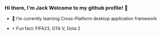 ### Hi there, I'm Jack Welcome to my github profile! 👋

<!-- - 🔭 I’m currently working on PASU -->
- 🌱 I’m currently learning Cross-Platform desktop application framework
<!-- - 👯 I’m looking to collaborate on ... -->
<!-- - 🤔 I’m looking for help with ... -->
<!-- - 💬 Ask me about ... -->
<!-- - 📫 How to reach me: ... -->
<!-- - 😄 Pronouns: ... -->
- ⚡ Fun fact: FIFA23, GTA V, Dota 2
